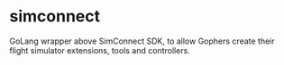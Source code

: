 # simconnect
GoLang wrapper above SimConnect SDK, to allow Gophers create their flight simulator extensions, tools and controllers.
